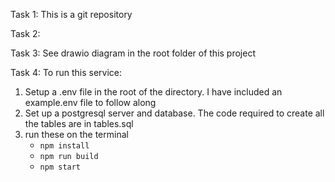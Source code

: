 Task 1:
This is a git repository

Task 2:

Task 3:
See drawio diagram in the root folder of this project

Task 4:
To run this service:
1. Setup a .env file in the root of the directory. I have included an example.env file to follow along
2. Set up a postgresql server and database. The code required to create all the tables are in tables.sql
3. run these on the terminal
    - `npm install`
    - `npm run build`
    - `npm start`
